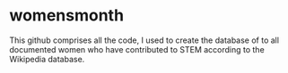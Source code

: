 # womensmonth
This github comprises all the code, I used to create the database of to all documented women who have contributed to STEM according to the Wikipedia database.
